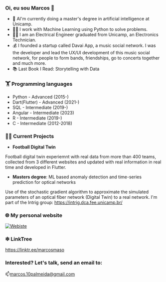 ### Oi, eu sou Marcos 👋


- 🔭 AI'm currently doing a master's degree in artificial intelligence at Unicamp.
- 🧑‍💼 I work with Machine Learning using Python to solve problems.
- 👨‍🏫 I am an Electrical Engineer graduated from Unicamp, an Electronics Technician.
- 💰 I founded a startup called Davai App, a music social network. I was the developer and lead the UX/UI development of this music social network, for people to form bands, friendships, go to concerts together and much more.
- 📚 Last Book I Read: Storytelling with Data

### 🏋️‍ Programming languages

- Python - Advanced (2015-)
- Dart(Flutter) - Advanced (2021-)
- SQL - Intermediate (2019-)
- Angular - Intermediate (2023)
- R - Intermediate (2019-)
- C - Intermediate (2012-2018)

### 🧑‍💻 Current Projects

 - **Football Digital Twin**
 
Football digital twin experiemnt with real data from more than 400 teams, collected from 3 different websites and updated with real information in real time and developed in Flutter.

 - **Masters degree**: ML based anomaly detection and time-series prediction for optical networks 

Use of the stochastic gradient algorithm to approximate the simulated parameters of an optical fiber network (Digital Twin) to a real network.
  I'm part of the Intrig group: https://intrig.dca.fee.unicamp.br/

### 🌐 My personal website

[![Webiste](whatsapp_logo.png)]([https://wa.me/1234567890](https://marcos14almeida.github.io/mrcmarc/))

### ❇ LinkTree

https://linktr.ee/marcosmaso

### Interested? Let's talk, send an email to:

📫marcos.10palmeida@gmail.com
